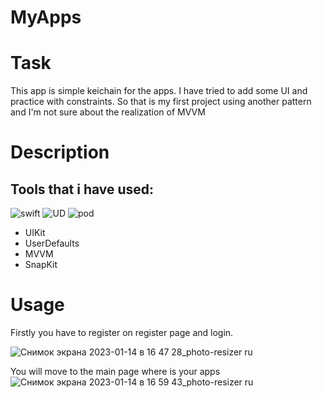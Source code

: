 # MyApps

# Task
This app is simple keichain for the apps. I have tried to add some UI and practice with constraints. So that is my first project using another pattern and I'm not sure about the realization of MVVM

# Description
## Tools that i have used:
![swift](https://img.shields.io/badge/Swift-UIkit-yellow) ![UD](https://img.shields.io/badge/Foundation-UserDeafaults-orange) ![pod](https://img.shields.io/badge/pod-SnapKit-yellow)
+ UIKit
+ UserDefaults
+ MVVM
+ SnapKit

# Usage

Firstly you have to register on register page and login.

![Снимок экрана 2023-01-14 в 16 47 28_photo-resizer ru](https://user-images.githubusercontent.com/114899476/212468772-b1ec88a8-7bf8-4d24-8bd2-84ed822fd7d0.png)

You will move to the main page where is your apps
![Снимок экрана 2023-01-14 в 16 59 43_photo-resizer ru](https://user-images.githubusercontent.com/114899476/212468812-44a052c7-4d73-45f6-884a-53d9ae37d485.png)
